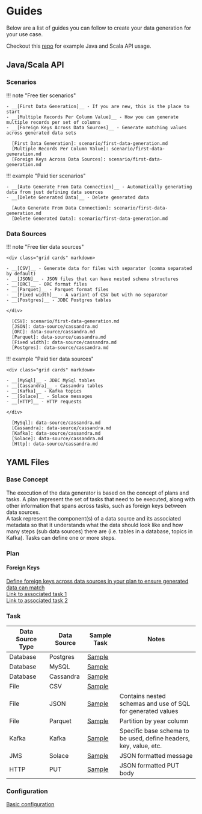 # Guides

Below are a list of guides you can follow to create your data generation for your use case.
  
Checkout this [repo](https://github.com/pflooky/data-caterer-example) for example Java and Scala API usage.

## Java/Scala API

### Scenarios

!!! note "Free tier scenarios"

    - __[First Data Generation]__ - If you are new, this is the place to start
    - __[Multiple Records Per Column Value]__ - How you can generate multiple records per set of columns
    - __[Foreign Keys Across Data Sources]__ - Generate matching values across generated data sets

      [First Data Generation]: scenario/first-data-generation.md
      [Multiple Records Per Column Value]: scenario/first-data-generation.md
      [Foreign Keys Across Data Sources]: scenario/first-data-generation.md

!!! example "Paid tier scenarios"

    - __[Auto Generate From Data Connection]__ - Automatically generating data from just defining data sources
    - __[Delete Generated Data]__ - Delete generated data

      [Auto Generate From Data Connection]: scenario/first-data-generation.md
      [Delete Generated Data]: scenario/first-data-generation.md
  
### Data Sources

!!! note "Free tier data sources"

    <div class="grid cards" markdown>

    - __[CSV]__ - Generate data for files with separator (comma separated by default)
    - __[JSON]__ - JSON files that can have nested schema structures
    - __[ORC]__ - ORC format files
    - __[Parquet]__ - Parquet format files
    - __[Fixed width]__ - A variant of CSV but with no separator
    - __[Postgres]__ - JDBC Postgres tables

    </div>

      [CSV]: scenario/first-data-generation.md
      [JSON]: data-source/cassandra.md
      [ORC]: data-source/cassandra.md
      [Parquet]: data-source/cassandra.md
      [Fixed width]: data-source/cassandra.md
      [Postgres]: data-source/cassandra.md

!!! example "Paid tier data sources"

    <div class="grid cards" markdown>

    - __[MySql]__ - JDBC MySql tables
    - __[Cassandra]__ - Cassandra tables
    - __[Kafka]__ - Kafka topics
    - __[Solace]__ - Solace messages
    - __[HTTP]__ - HTTP requests

    </div>

      [MySql]: data-source/cassandra.md
      [Cassandra]: data-source/cassandra.md
      [Kafka]: data-source/cassandra.md
      [Solace]: data-source/cassandra.md
      [Http]: data-source/cassandra.md

## YAML Files

### Base Concept

The execution of the data generator is based on the concept of plans and tasks. A plan represent the set of tasks that need to be executed, 
along with other information that spans across tasks, such as foreign keys between data sources.  
A task represent the component(s) of a data source and its associated metadata so that it understands what the data should look like 
and how many steps (sub data sources) there are (i.e. tables in a database, topics in Kafka). Tasks can define one or more steps.

### Plan

#### Foreign Keys

[Define foreign keys across data sources in your plan to ensure generated data can match](https://github.com/pflooky/data-caterer-example/blob/main/docker/data/custom/plan/foreign-key-example.yaml)  
[Link to associated task 1](https://github.com/pflooky/data-caterer-example/blob/main/docker/data/custom/task/file/json/json-account-task.yaml)  
[Link to associated task 2](https://github.com/pflooky/data-caterer-example/blob/main/docker/data/custom/task/jdbc/postgres/postgres-account-task.yaml)

### Task

| Data Source Type | Data Source | Sample Task                                                                                                                            | Notes                                                             |
|------------------|-------------|----------------------------------------------------------------------------------------------------------------------------------------|-------------------------------------------------------------------|
| Database         | Postgres    | [Sample](https://github.com/pflooky/data-caterer-example/blob/main/docker/data/custom/task/jdbc/postgres/postgres-account-task.yaml)   |                                                                   |
| Database         | MySQL       | [Sample](https://github.com/pflooky/data-caterer-example/blob/main/docker/data/custom/task/jdbc/mysql/mysql-account-task.yaml)         |                                                                   |
| Database         | Cassandra   | [Sample](https://github.com/pflooky/data-caterer-example/blob/main/docker/data/custom/task/cassandra/cassandra-customer-task.yaml)     |                                                                   |
| File             | CSV         | [Sample](https://github.com/pflooky/data-caterer-example/blob/main/docker/data/custom/task/file/csv/csv-transaction-task.yaml)         |                                                                   |
| File             | JSON        | [Sample](https://github.com/pflooky/data-caterer-example/blob/main/docker/data/custom/task/file/json/json-account-task.yaml)           | Contains nested schemas and use of SQL for generated values       |
| File             | Parquet     | [Sample](https://github.com/pflooky/data-caterer-example/blob/main/docker/data/custom/task/file/parquet/parquet-transaction-task.yaml) | Partition by year column                                          |
| Kafka            | Kafka       | [Sample](https://github.com/pflooky/data-caterer-example/blob/main/docker/data/custom/task/kafka/kafka-account-task.yaml)              | Specific base schema to be used, define headers, key, value, etc. |
| JMS              | Solace      | [Sample](https://github.com/pflooky/data-caterer-example/blob/main/docker/data/custom/task/jms/solace/jms-account-task.yaml)           | JSON formatted message                                            |
| HTTP             | PUT         | [Sample](https://github.com/pflooky/data-caterer-example/blob/main/docker/data/custom/task/http/http-account-task.yaml)                | JSON formatted PUT body                                           |


### Configuration

[Basic configuration](https://github.com/pflooky/data-caterer-example/blob/main/docker/data/custom/application.conf)
